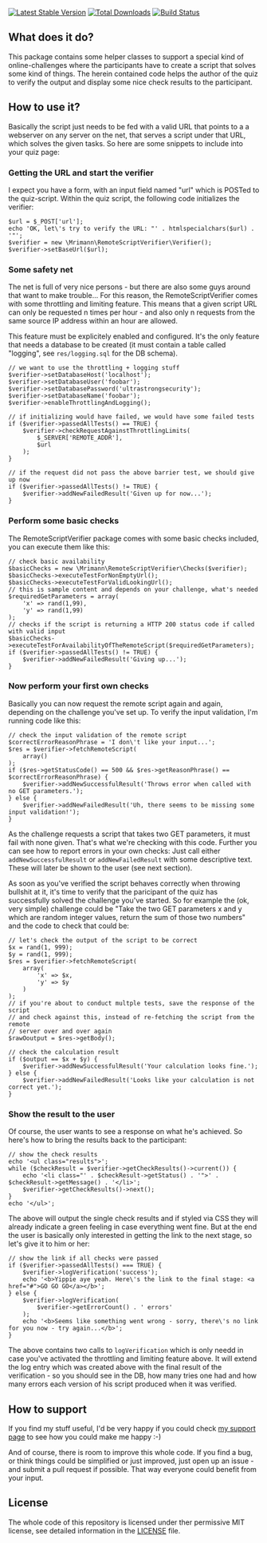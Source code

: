 [![Latest Stable Version](https://poser.pugx.org/mrimann/remote-script-verifier/v/stable.png)](https://packagist.org/packages/mrimann/remote-script-verifier)
[![Total Downloads](https://poser.pugx.org/mrimann/remote-script-verifier/downloads.png)](https://packagist.org/packages/mrimann/remote-script-verifier)
[![Build Status](https://travis-ci.org/mrimann/RemoteScriptVerifier.png)](https://travis-ci.org/mrimann/RemoteScriptVerifier)

## What does it do?

This package contains some helper classes to support a special kind of online-challenges where the participants have to create a script that solves some kind of things. The herein contained code helps the author of the quiz to verify the output and display some nice check results to the participant.

## How to use it?

Basically the script just needs to be fed with a valid URL that points to a a webserver on any server on the net, that serves a script under that URL, which solves the given tasks. So here are some snippets to include into your quiz page:

### Getting the URL and start the verifier

I expect you have a form, with an input field named "url" which is POSTed to the quiz-script. Within the quiz script, the following code initializes the verifier:

	$url = $_POST['url'];
	echo 'OK, let\'s try to verify the URL: "' . htmlspecialchars($url) . '"';
	$verifier = new \Mrimann\RemoteScriptVerifier\Verifier();
	$verifier->setBaseUrl($url);

### Some safety net

The net is full of very nice persons - but there are also some guys around that want to make trouble... For this reason, the RemoteScriptVerifier comes with some throttling and limiting feature. This means that a given script URL can only be requested n times per hour - and also only n requests from the same source IP address within an hour are allowed.

This feature must be explicitely enabled and configured. It's the only feature that needs a database to be created (it must contain a table called "logging", see ``res/logging.sql`` for the DB schema).

	// we want to use the throttling + logging stuff
	$verifier->setDatabaseHost('localhost');
	$verifier->setDatabaseUser('foobar');
	$verifier->setDatabasePassword('ultrastrongsecurity');
	$verifier->setDatabaseName('foobar');
	$verifier->enableThrottlingAndLogging();

	// if initializing would have failed, we would have some failed tests
	if ($verifier->passedAllTests() == TRUE) {
		$verifier->checkRequestAgainstThrottlingLimits(
			$_SERVER['REMOTE_ADDR'],
			$url
		);
	}

	// if the request did not pass the above barrier test, we should give up now
	if ($verifier->passedAllTests() != TRUE) {
		$verifier->addNewFailedResult('Given up for now...');
	}

### Perform some basic checks

The RemoteScriptVerifier package comes with some basic checks included, you can execute them like this:

	// check basic availability
	$basicChecks = new \Mrimann\RemoteScriptVerifier\Checks($verifier);
	$basicChecks->executeTestForNonEmptyUrl();
	$basicChecks->executeTestForValidLookingUrl();
	// this is sample content and depends on your challenge, what's needed
	$requiredGetParameters = array(
		'x' => rand(1,99),
		'y' => rand(1,99)
	);
	// checks if the script is returning a HTTP 200 status code if called with valid input
	$basicChecks->executeTestForAvailabilityOfTheRemoteScript($requiredGetParameters);
	if ($verifier->passedAllTests() != TRUE) {
		$verifier->addNewFailedResult('Giving up...');
	}

### Now perform your first own checks

Basically you can now request the remote script again and again, depending on the challenge you've set up. To verify the input validation, I'm running code like this:

	// check the input validation of the remote script
	$correctErrorReasonPhrase = 'I don\'t like your input...';
	$res = $verifier->fetchRemoteScript(
		array()
	);
	if ($res->getStatusCode() == 500 && $res->getReasonPhrase() == $correctErrorReasonPhrase) {
		$verifier->addNewSuccessfulResult('Throws error when called with no GET parameters.');
	} else {
		$verifier->addNewFailedResult('Uh, there seems to be missing some input validation!');
	}

As the challenge requests a script that takes two GET parameters, it must fail with none given. That's what we're checking with this code. Further you can see how to report errors in your own checks: Just call either ``addNewSuccessfulResult`` or ``addNewFailedResult`` with some descriptive text. These will later be shown to the user (see next section).

As soon as you've verified the script behaves correctly when throwing bullshit at it, it's time to verify that the paricipant of the quiz has successfully solved the challenge you've started. So for example the (ok, very simple) challenge could be "Take the two GET parameters x and y which are random integer values, return the sum of those two numbers" and the code to check that could be:

	// let's check the output of the script to be correct
	$x = rand(1, 999);
	$y = rand(1, 999);
	$res = $verifier->fetchRemoteScript(
		array(
			'x' => $x,
			'y' => $y
		)
	);
	// if you're about to conduct multple tests, save the response of the script
	// and check against this, instead of re-fetching the script from the remote
	// server over and over again
	$rawOoutput = $res->getBody();

	// check the calculation result
	if ($output == $x + $y) {
		$verifier->addNewSuccessfulResult('Your calculation looks fine.');
	} else {
		$verifier->addNewFailedResult('Looks like your calculation is not correct yet.');
	}


### Show the result to the user

Of course, the user wants to see a response on what he's achieved. So here's how to bring the results back to the participant:

	// show the check results
	echo '<ul class="results">';
	while ($checkResult = $verifier->getCheckResults()->current()) {
		echo '<li class="' . $checkResult->getStatus() . '">' . $checkResult->getMessage() . '</li>';
		$verifier->getCheckResults()->next();
	}
	echo '</ul>';

The above will output the single check results and if styled via CSS they will already indicate a green feeling in case everything went fine. But at the end the user is basically only interested in getting the link to the next stage, so let's give it to him or her:

	// show the link if all checks were passed
	if ($verifier->passedAllTests() === TRUE) {
		$verifier->logVerification('success');
		echo '<b>Yippie aye yeah. Here\'s the link to the final stage: <a href="#">GO GO GO</a></b>';
	} else {
		$verifier->logVerification(
			$verifier->getErrorCount() . ' errors'
		);
		echo '<b>Seems like something went wrong - sorry, there\'s no link for you now - try again...</b>';
	}

The above contains two calls to ``logVerification`` which is only needd in case you've activated the throttling and limiting feature above. It will extend the log entry which was created above with the final result of the verification - so you should see in the DB, how many tries one had and how many errors each version of his script produced when it was verified.

## How to support

If you find my stuff useful, I'd be very happy if you could check [my support page](http://rimann.org/support) to see how you could make me happy :-)

And of course, there is room to improve this whole code. If you find a bug, or think things could be simplified or just improved, just open up an issue - and submit a pull request if possible. That way everyone could benefit from your input.

## License

The whole code of this repository is licensed under ther permissive MIT license, see detailed information in the [LICENSE](https://github.com/mrimann/RemoteScriptVerifier/blob/master/LICENSE) file.